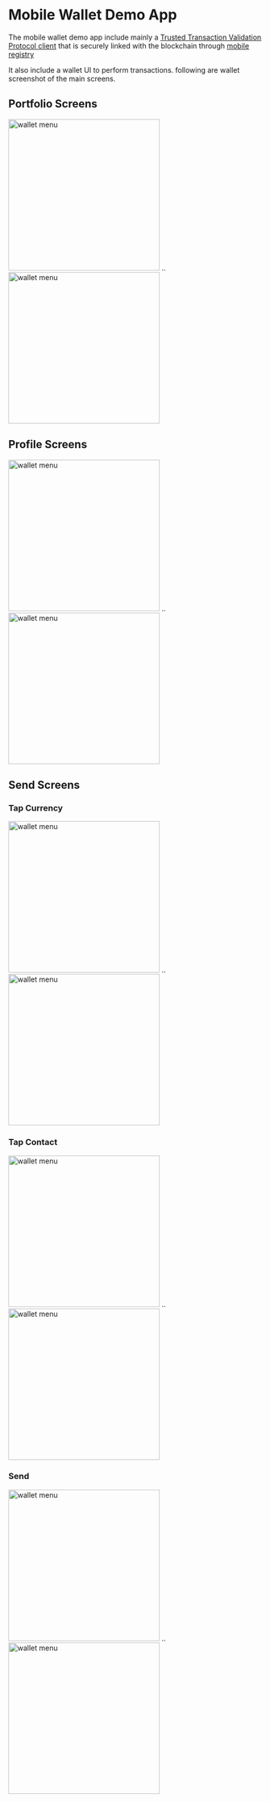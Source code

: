 # Mobile Wallet Demo App


The mobile wallet demo app include mainly a [Trusted Transaction Validation Protocol client](./TTVP_client.md) that is securely linked with the blockchain through [mobile registry](./Mobile_Registry.md)


It also include a wallet UI to perform transactions.
following are wallet screenshot of the main screens.

## Portfolio Screens

<img src="./fig/Wallet_Menu_Black_Border.png" alt="wallet menu" width="300"/>
..
<img src="./fig/Wallet_Menu_White_Border.png" alt="wallet menu"  width="300"/>


## Profile Screens

<img src="./fig/Wallet_Profile_Black_Border.png" alt="wallet menu" width="300"/>
..
<img src="./fig/Wallet_Profile_White_Border.png" alt="wallet menu"  width="300"/>

## Send Screens

### Tap Currency
<img src="./fig/Wallet_Send_Tap_Black_Border.png" alt="wallet menu" width="300"/>
..
<img src="./fig/Wallet_Send_Tap_White_Border.png" alt="wallet menu"  width="300"/>

### Tap Contact

<img src="./fig/Wallet_Send_Tap_Contact_Black_Border.png" alt="wallet menu" width="300"/>
..
<img src="./fig/Wallet_Send_Tap_Contact_White_Border.png" alt="wallet menu"  width="300"/>

### Send
<img src="./fig/Wallet_Send_Black_Border.png" alt="wallet menu" width="300"/>
..
<img src="./fig/Wallet_Send_White_Border.png" alt="wallet menu"  width="300"/>

